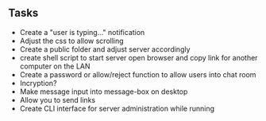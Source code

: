 ## Tasks

- Create a "user is typing..." notification
- Adjust the css to allow scrolling
- Create a public folder and adjust server accordingly
- create shell script to start server open browser and copy link for another computer on the LAN
- Create a password or allow/reject function to allow users into chat room
- Incryption?
- Make message input into message-box on desktop
- Allow you to send links
- Create CLI interface for server administration while running
